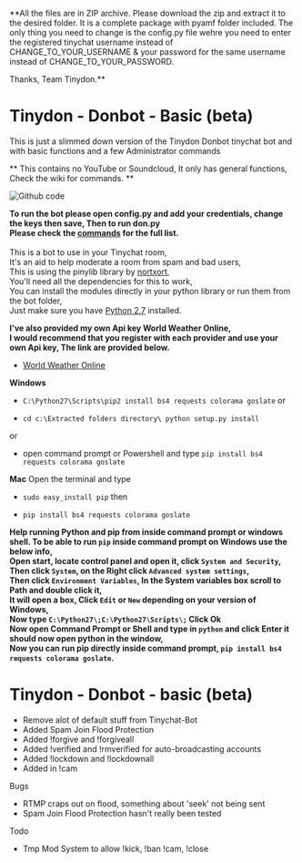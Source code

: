 
**All the files are in ZIP archive. Please download the zip and extract it to the desired folder. It is a complete package with pyamf folder included. The only thing you need to change is the config.py file wehre you need to enter the registered tinychat username instead of CHANGE_TO_YOUR_USERNAME & your password for the same username instead of CHANGE_TO_YOUR_PASSWORD.

Thanks,
Team Tinydon.**


# Tinydon - Donbot - Basic (beta)
This is just a slimmed down version of the Tinydon Donbot tinychat bot and with basic functions and a few Administrator commands

** This contains no YouTube or Soundcloud, It only has general functions, Check the wiki for commands. **



![Github code](https://img.shields.io/badge/Code-Python-green.svg) <br>

**To run the bot please open config.py and add your credentials, change the keys then save, Then to run don.py**
<br>
**Please check the [commands](https://github.com/tinydon/donbot/wiki) for the full list.**
<br><br>
This is a bot to use in your Tinychat room,<br>
It's an aid to help moderate a room from spam and bad users,<br>
This is using the pinylib library by [nortxort](https://github.com/nortxort/),<br>
You'll need all the dependencies for this to work,<br>
You can install the modules directly in your python library or run them from the bot folder,<br>
Just make sure you have [Python 2.7](https://www.python.org/downloads/) installed.


**I've also provided my own Api key World Weather Online,<br>
I would recommend that you register with each provider and use your own Api key, The link are provided below.**

* [World Weather Online](http://developer.worldweatheronline.com/api/)

**Windows**
* `C:\Python27\Scripts\pip2 install bs4 requests colorama goslate` or

* `cd c:\Extracted folders directory\ python setup.py install` 

or

* open command prompt or Powershell and type `pip install bs4 requests colorama goslate`

**Mac**
Open the terminal and type

* `sudo easy_install pip` then

* `pip install bs4 requests colorama goslate`

**Help running Python and pip from inside command prompt or windows shell.
To be able to run `pip` inside command prompt on Windows use the below info,<br>
Open start, locate control panel and open it, click `System and Security`,<br>
Then click `System`, on the Right click `Advanced system settings`,<br>
Then click `Environment Variables`, In the System variables box scroll to Path and double click it,<br>
It will open a box, Click `Edit` or `New` depending on your version of Windows,<br>
Now type `C:\Python27\;C:\Python27\Scripts\;` Click Ok<br>
Now open Command Prompt or Shell and type in `python` and click Enter it should now open python in the window,<br>
Now you can run pip directly inside command prompt, `pip install bs4 requests colorama goslate`.**

# Tinydon - Donbot - basic (beta)


- Remove alot of default stuff from Tinychat-Bot
- Added Spam Join Flood Protection
- Added !forgive and !forgiveall
- Added !verified and !rmverified for auto-broadcasting accounts
- Added !lockdown and !lockdownall
- Added in !cam

Bugs
- RTMP craps out on flood, something about 'seek' not being sent
- Spam Join Flood Protection hasn't really been tested

Todo
- Tmp Mod System to allow !kick, !ban !cam, !close
